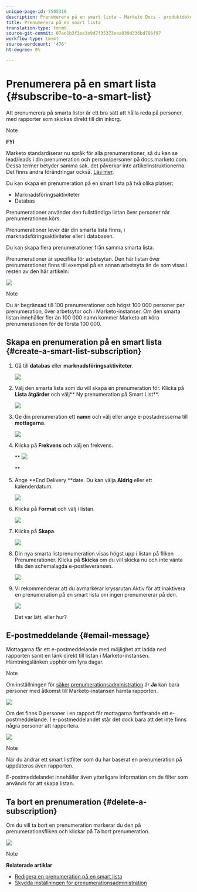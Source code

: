 ```yaml
---
unique-page-id: 7505310
description: Prenumerera på en smart lista - Marketo Docs - produktdokumentation
title: Prenumerera på en smart lista
translation-type: tm+mt
source-git-commit: 07ae1b3f3ee3e9d7f35373eea039d336bd786f97
workflow-type: tm+mt
source-wordcount: '476'
ht-degree: 0%

---
```



# Prenumerera på en smart lista {#subscribe-to-a-smart-list}

Att prenumerera på smarta listor är ett bra sätt att hålla reda på personer, med rapporter som skickas direkt till din inkorg.

>[!NOTE]
>
>**FYI**
>
>Marketo standardiserar nu språk för alla prenumerationer, så du kan se lead/leads i din prenumeration och person/personer på docs.marketo.com. Dessa termer betyder samma sak. det påverkar inte artikelinstruktionerna. Det finns andra förändringar också. [Läs mer](http://docs.marketo.com/display/DOCS/Updates+to+Marketo+Terminology).

Du kan skapa en prenumeration på en smart lista på två olika platser:

* Marknadsföringsaktiviteter
* Databas

Prenumerationer använder den fullständiga listan över personer när prenumerationen körs.

Prenumerationer lever där din smarta lista finns, i marknadsföringsaktiviteter eller i databasen.

Du kan skapa flera prenumerationer från samma smarta lista.

Prenumerationer är specifika för arbetsytan. Den här listan över prenumerationer finns till exempel på en annan arbetsyta än de som visas i resten av den här artikeln:

![](assets/one.png)

>[!NOTE]
>
>Du är begränsad till 100 prenumerationer och högst 100 000 personer per prenumeration, över arbetsytor och i Marketo-instanser. Om den smarta listan innehåller fler än 100 000 namn kommer Marketo att köra prenumerationen för de första 100 000.

## Skapa en prenumeration på en smart lista {#create-a-smart-list-subscription}

1. Gå till **databas** eller **marknadsföringsaktiviteter**.

   ![](assets/db.png)

1. Välj den smarta lista som du vill skapa en prenumeration för. Klicka på **Lista åtgärder** och välj** Ny prenumeration på Smart List**.

   ![](assets/three.png)

1. Ge din prenumeration ett **namn** och välj eller ange e-postadresserna till **mottagarna**.

   ![](assets/image2015-9-14-13-3a18-3a38.png)

1. Klicka på **Frekvens** och välj en frekvens.

   ** ![](assets/image2015-9-14-13-3a21-3a21.png)

   **

1. Ange **End Delivery **date. Du kan välja **Aldrig** eller ett kalenderdatum.

   ![](assets/image2015-9-14-13-3a23-3a37.png)

1. Klicka på **Format** och välj i listan.

   ![](assets/image2015-9-14-13-3a25-3a25.png)

1. Klicka på **Skapa**.

   ![](assets/image2015-9-11-15-3a58-3a4.png)

1. Din nya smarta listprenumeration visas högst upp i listan på fliken Prenumerationer. Klicka på **Skicka** om du vill skicka nu och inte vänta tills den schemalagda e-postleveransen.

   ![](assets/eight.png)

1. Vi rekommenderar att du avmarkerar kryssrutan Aktiv för att inaktivera en prenumeration på en smart lista om ingen prenumererar på den.

   ![](assets/nine.png)

   Det var lätt, eller hur?

## E-postmeddelande {#email-message}

Mottagarna får ett e-postmeddelande med möjlighet att ladda ned rapporten samt en länk direkt till listan i Marketo-instansen. Hämtningslänken upphör om fyra dagar.

>[!NOTE]
>
>Om inställningen för [säker prenumerationsadministration](secure-the-subscription-admin-setting.md) är **Ja** kan bara personer med åtkomst till Marketo-instansen hämta rapporten.

![](assets/image2015-4-17-15-3a46-3a47.png)

Om det finns 0 personer i en rapport får mottagarna fortfarande ett e-postmeddelande. I e-postmeddelandet står det dock bara att det inte finns några personer att rapportera.

![](assets/image2015-4-17-16-3a11-3a8.png)

>[!NOTE]
>
>När du ändrar ett smart listfilter som du har baserat en prenumeration på uppdateras även rapporten.

E-postmeddelandet innehåller även ytterligare information om de filter som används för att skapa listan.

## Ta bort en prenumeration {#delete-a-subscription}

Om du vill ta bort en prenumeration markerar du den på prenumerationsfliken och klickar på Ta bort prenumeration.

![](assets/twelve.png)

>[!NOTE]
>
>**Relaterade artiklar**
>
>* [Redigera en prenumeration på en smart lista](edit-a-smart-list-subscription.md)
>* [Skydda inställningen för prenumerationsadministration](secure-the-subscription-admin-setting.md)

>



